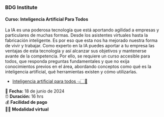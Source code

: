 ### BDG Institute

#### Curso: Inteligencia Artificial Para Todos

La IA es una poderosa tecnología que está aportando agilidad a empresas y particulares de muchas formas. Desde los asistentes virtuales hasta la fabricación inteligente. Es por eso que esta nos ha mejorado nuestra forma de vivir y trabajar. Como experto en la IA puedes aportar a tu empresa las ventajas de esta tecnología y así alcanzar sus objetivos y mantenerse avante de la competencia. Por ello, se requiere un curso accesible para todos, que responda preguntas fundamentales y que no exija conocimientos previos en el área, abordando conceptos como qué es la inteligencia artificial, qué herramientas existen y cómo utilizarlas.

* [Inteligencia artificial para todos 👈🏻💛](https://bdginstitute.edu.co/inteligencia-artificial-para-todos/)

📅 **Fecha:** 18 de junio de 2024  <br>
⏰ **Duración:** 16 hrs <br>
💰 **Facilidad de pago** <br>
👩‍💻 **Modalidad virtual** <br>


